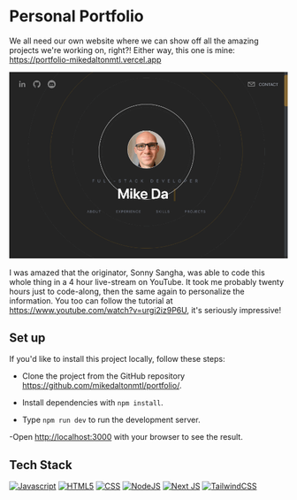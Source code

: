 # Personal Portfolio

We all need our own website where we can show off all the amazing projects we're working on, right?!
Either way, this one is mine: https://portfolio-mikedaltonmtl.vercel.app

![Portfolio](./public/Portfolio.gif)

I was amazed that the originator, Sonny Sangha, was able to code this whole thing in a 4 hour live-stream on YouTube. 
It took me probably twenty hours just to code-along, then the same again to personalize the information. 
You too can follow the tutorial at https://www.youtube.com/watch?v=urgi2iz9P6U, it's seriously impressive!


## Set up

If you'd like to install this project locally, follow these steps:

- Clone the project from the GitHub repository <https://github.com/mikedaltonmtl/portfolio/>.

- Install dependencies with `npm install`.

- Type `npm run dev` to run the development server.

-Open [http://localhost:3000](http://localhost:3000) with your browser to see the result.


## Tech Stack

[![Javascript](https://img.shields.io/badge/-TypeScript-3178C6?style=for-the-badge&logo=typescript&logoColor=white)](https://www.typescriptlang.org/)
[![HTML5](https://img.shields.io/badge/-HTML5-E34F26?style=for-the-badge&logo=html5&logoColor=white)](https://whatwg.org/)
[![CSS](https://img.shields.io/badge/-CSS-1572B6?style=for-the-badge&logo=css3&logoColor=white)](https://www.w3.org/Style/CSS/Overview.en.html)
[![NodeJS](https://img.shields.io/badge/node.js-6DA55F?style=for-the-badge&logo=node.js&logoColor=white)](https://nodejs.org/en)
[![Next JS](https://img.shields.io/badge/Next-black?style=for-the-badge&logo=next.js&logoColor=white)](https://nextjs.org/)
[![TailwindCSS](https://img.shields.io/badge/Tailwind%20CSS-06B6D4?style=for-the-badge&logo=tailwindcss&logoColor=white)](https://tailwindcss.com/)